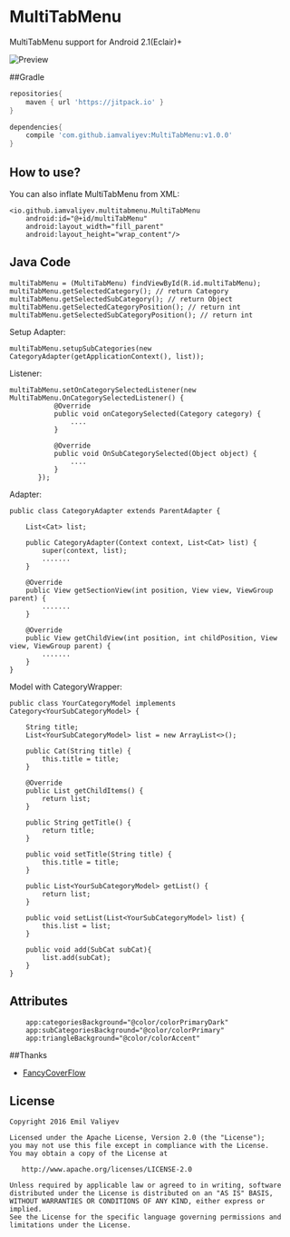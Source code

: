 # MultiTabMenu
MultiTabMenu support for Android 2.1(Eclair)+

![Preview](https://cloud.githubusercontent.com/assets/7686591/22694543/1d2ed4da-ed61-11e6-9a28-8a89a390e5f2.gif)

##Gradle

```groovy
repositories{
    maven { url 'https://jitpack.io' }
}

dependencies{
    compile 'com.github.iamvaliyev:MultiTabMenu:v1.0.0'
}
```
## How to use?
You can also inflate MultiTabMenu from XML:

    <io.github.iamvaliyev.multitabmenu.MultiTabMenu
        android:id="@+id/multiTabMenu"
        android:layout_width="fill_parent"
        android:layout_height="wrap_content"/>
        
## Java Code

    multiTabMenu = (MultiTabMenu) findViewById(R.id.multiTabMenu);
    multiTabMenu.getSelectedCategory(); // return Category
    multiTabMenu.getSelectedSubCategory(); // return Object
    multiTabMenu.getSelectedCategoryPosition(); // return int
    multiTabMenu.getSelectedSubCategoryPosition(); // return int
    
Setup Adapter:

    multiTabMenu.setupSubCategories(new CategoryAdapter(getApplicationContext(), list));

Listener:

    multiTabMenu.setOnCategorySelectedListener(new MultiTabMenu.OnCategorySelectedListener() {
               @Override
               public void onCategorySelected(Category category) {
                   ....
               }

               @Override
               public void OnSubCategorySelected(Object object) {
                   ....
               }
           });

Adapter:
    
    public class CategoryAdapter extends ParentAdapter {

        List<Cat> list;

        public CategoryAdapter(Context context, List<Cat> list) {
            super(context, list);
            .......
        }

        @Override
        public View getSectionView(int position, View view, ViewGroup parent) {
            .......
        }

        @Override
        public View getChildView(int position, int childPosition, View view, ViewGroup parent) {
            .......
        }
    }

Model with CategoryWrapper:
    
    public class YourCategoryModel implements Category<YourSubCategoryModel> {

        String title;
        List<YourSubCategoryModel> list = new ArrayList<>();

        public Cat(String title) {
            this.title = title;
        }

        @Override
        public List getChildItems() {
            return list;
        }

        public String getTitle() {
            return title;
        }

        public void setTitle(String title) {
            this.title = title;
        }

        public List<YourSubCategoryModel> getList() {
            return list;
        }

        public void setList(List<YourSubCategoryModel> list) {
            this.list = list;
        }

        public void add(SubCat subCat){
            list.add(subCat);
        }
    }

        
## Attributes
        app:categoriesBackground="@color/colorPrimaryDark"
        app:subCategoriesBackground="@color/colorPrimary"
        app:triangleBackground="@color/colorAccent"

##Thanks
*   [FancyCoverFlow](https://github.com/davidschreiber/FancyCoverFlow)

License
-------

    Copyright 2016 Emil Valiyev

    Licensed under the Apache License, Version 2.0 (the "License");
    you may not use this file except in compliance with the License.
    You may obtain a copy of the License at

       http://www.apache.org/licenses/LICENSE-2.0

    Unless required by applicable law or agreed to in writing, software
    distributed under the License is distributed on an "AS IS" BASIS,
    WITHOUT WARRANTIES OR CONDITIONS OF ANY KIND, either express or implied.
    See the License for the specific language governing permissions and
    limitations under the License.
